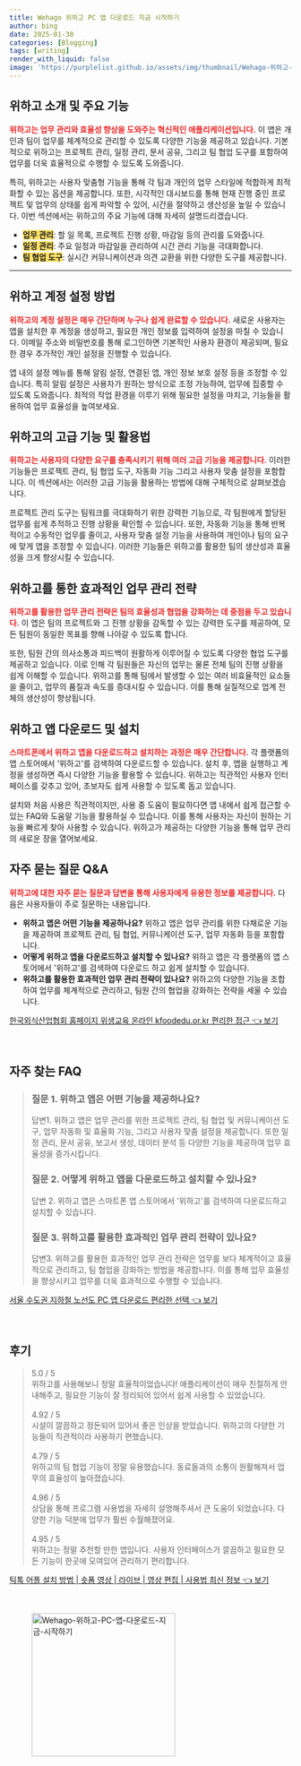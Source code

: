 ```yaml
---
title: Wehago 위하고 PC 앱 다운로드 지금 시작하기
author: bing
date: 2025-01-30
categories: [Blogging]
tags: [writing]
render_with_liquid: false
image: 'https://purplelist.github.io/assets/img/thumbnail/Wehago-위하고-PC-앱-다운로드-지금-시작하기.webp'
---
```



<h2 id='위하고_소개_및_기능'>위하고 소개 및 주요 기능</h2>

<p><b><span style="color: #ee2323;">위하고는 업무 관리와 효율성 향상을 도와주는 혁신적인 애플리케이션입니다.</span></b> 이 앱은 개인과 팀이 업무를 체계적으로 관리할 수 있도록 다양한 기능을 제공하고 있습니다. 기본적으로 위하고는 프로젝트 관리, 일정 관리, 문서 공유, 그리고 팀 협업 도구를 포함하여 업무를 더욱 효율적으로 수행할 수 있도록 도와줍니다.</p>

<p>특히, 위하고는 사용자 맞춤형 기능을 통해 각 팀과 개인의 업무 스타일에 적합하게 최적화할 수 있는 옵션을 제공합니다. 또한, 시각적인 대시보드를 통해 현재 진행 중인 프로젝트 및 업무의 상태를 쉽게 파악할 수 있어, 시간을 절약하고 생산성을 높일 수 있습니다. 이번 섹션에서는 위하고의 주요 기능에 대해 자세히 설명드리겠습니다.</p>

<ul>
    <li><b><span style="background-color: #ffe066;">업무 관리</span></b>: 할 일 목록, 프로젝트 진행 상황, 마감일 등의 관리를 도와줍니다.</li>
    <li><b><span style="background-color: #ffe066;">일정 관리</span></b>: 주요 일정과 마감일을 관리하여 시간 관리 기능을 극대화합니다.</li>
    <li><b><span style="background-color: #ffe066;">팀 협업 도구</span></b>: 실시간 커뮤니케이션과 의견 교환을 위한 다양한 도구를 제공합니다.</li>
</ul>

<hr />

<h2 id='위하고_계정_설정'>위하고 계정 설정 방법</h2>

<p><b><span style="color: #ee2323;">위하고의 계정 설정은 매우 간단하며 누구나 쉽게 완료할 수 있습니다.</span></b> 새로운 사용자는 앱을 설치한 후 계정을 생성하고, 필요한 개인 정보를 입력하여 설정을 마칠 수 있습니다. 이메일 주소와 비밀번호를 통해 로그인하면 기본적인 사용자 환경이 제공되며, 필요한 경우 추가적인 개인 설정을 진행할 수 있습니다.</p>

<p>앱 내의 설정 메뉴를 통해 알림 설정, 연결된 앱, 개인 정보 보호 설정 등을 조정할 수 있습니다. 특히 알림 설정은 사용자가 원하는 방식으로 조정 가능하여, 업무에 집중할 수 있도록 도와줍니다. 최적의 작업 환경을 이루기 위해 필요한 설정을 마치고, 기능들을 활용하여 업무 효율성을 높여보세요.</p>

<h2 id='위하고의_고급_기능'>위하고의 고급 기능 및 활용법</h2>

<p><b><span style="color: #ee2323;">위하고는 사용자의 다양한 요구를 충족시키기 위해 여러 고급 기능을 제공합니다.</span></b> 이러한 기능들은 프로젝트 관리, 팀 협업 도구, 자동화 기능 그리고 사용자 맞춤 설정을 포함합니다. 이 섹션에서는 이러한 고급 기능을 활용하는 방법에 대해 구체적으로 살펴보겠습니다.</p>

<p>프로젝트 관리 도구는 팀워크를 극대화하기 위한 강력한 기능으로, 각 팀원에게 할당된 업무를 쉽게 추적하고 진행 상황을 확인할 수 있습니다. 또한, 자동화 기능을 통해 반복적이고 수동적인 업무를 줄이고, 사용자 맞춤 설정 기능을 사용하여 개인이나 팀의 요구에 맞게 앱을 조정할 수 있습니다. 이러한 기능들은 위하고를 활용한 팀의 생산성과 효율성을 크게 향상시킬 수 있습니다.</p>

<h2 id='효율적인_업무_관리'>위하고를 통한 효과적인 업무 관리 전략</h2>

<p><b><span style="color: #ee2323;">위하고를 활용한 업무 관리 전략은 팀의 효율성과 협업을 강화하는 데 중점을 두고 있습니다.</span></b> 이 앱은 팀의 프로젝트와 그 진행 상황을 감독할 수 있는 강력한 도구를 제공하여, 모든 팀원이 동일한 목표를 향해 나아갈 수 있도록 합니다.</p>

<p>또한, 팀원 간의 의사소통과 피드백이 원활하게 이루어질 수 있도록 다양한 협업 도구를 제공하고 있습니다. 이로 인해 각 팀원들은 자신의 업무는 물론 전체 팀의 진행 상황을 쉽게 이해할 수 있습니다. 위하고를 통해 팀에서 발생할 수 있는 여러 비효율적인 요소들을 줄이고, 업무의 품질과 속도를 증대시킬 수 있습니다. 이를 통해 실질적으로 업계 전체의 생산성이 향상됩니다.</p>

<h2 id='위하고_앱_다운로드'>위하고 앱 다운로드 및 설치</h2>

<p><b><span style="color: #ee2323;">스마트폰에서 위하고 앱을 다운로드하고 설치하는 과정은 매우 간단합니다.</span></b> 각 플랫폼의 앱 스토어에서 '위하고'를 검색하여 다운로드할 수 있습니다. 설치 후, 앱을 실행하고 계정을 생성하면 즉시 다양한 기능을 활용할 수 있습니다. 위하고는 직관적인 사용자 인터페이스를 갖추고 있어, 초보자도 쉽게 사용할 수 있도록 돕고 있습니다.</p>

<p>설치와 처음 사용은 직관적이지만, 사용 중 도움이 필요하다면 앱 내에서 쉽게 접근할 수 있는 FAQ와 도움말 기능을 활용하실 수 있습니다. 이를 통해 사용자는 자신이 원하는 기능을 빠르게 찾아 사용할 수 있습니다. 위하고가 제공하는 다양한 기능을 통해 업무 관리의 새로운 장을 열어보세요.</p>

<h2 id='자주_묻는_질문_및_답변'>자주 묻는 질문 Q&A</h2>

<p><b><span style="color: #ee2323;">위하고에 대한 자주 묻는 질문과 답변을 통해 사용자에게 유용한 정보를 제공합니다.</span></b> 다음은 사용자들이 주로 질문하는 내용입니다.</p>

<ul>
    <li><b>위하고 앱은 어떤 기능을 제공하나요?</b> 위하고 앱은 업무 관리를 위한 다채로운 기능을 제공하여 프로젝트 관리, 팀 협업, 커뮤니케이션 도구, 업무 자동화 등을 포함합니다.</li>
    <li><b>어떻게 위하고 앱을 다운로드하고 설치할 수 있나요?</b> 위하고 앱은 각 플랫폼의 앱 스토어에서 '위하고'를 검색하여 다운로드 하고 쉽게 설치할 수 있습니다.</li>
    <li><b>위하고를 활용한 효과적인 업무 관리 전략이 있나요?</b> 위하고의 다양한 기능을 조합하여 업무를 체계적으로 관리하고, 팀원 간의 협업을 강화하는 전략을 세울 수 있습니다.</li>
</ul>


<p><a class="click-button" title="한국외식산업협회 홈페이지 위생교육 온라인 kfoodedu.or.kr 편리한 접근" href="https://purplelist.github.io/posts/%ED%95%9C%EA%B5%AD%EC%99%B8%EC%8B%9D%EC%82%B0%EC%97%85%ED%98%91%ED%9A%8C-%ED%99%88%ED%8E%98%EC%9D%B4%EC%A7%80-%EC%9C%84%EC%83%9D%EA%B5%90%EC%9C%A1-%EC%98%A8%EB%9D%BC%EC%9D%B8-kfoodedu.or.kr-%ED%8E%B8%EB%A6%AC%ED%95%9C-%EC%A0%91%EA%B7%BC/" rel="dofollow">한국외식산업협회 홈페이지 위생교육 온라인 kfoodedu.or.kr 편리한 접근 👈 보기</a></p><br>
<h2 id='자주_찾는_FAQ'>자주 찾는 FAQ</h2>
<div itemscope="" itemtype="https://schema.org/FAQPage"> 
<blockquote> 
<div itemscope="" itemprop="mainEntity" itemtype="https://schema.org/Question"> 
<h3 itemprop="name">질문 1. 위하고 앱은 어떤 기능을 제공하나요?</h3> 
<div itemscope="" itemprop="acceptedAnswer" itemtype="https://schema.org/Answer"> 
<span itemprop="text"> 
<p>답변1. 위하고 앱은 업무 관리를 위한 프로젝트 관리, 팀 협업 및 커뮤니케이션 도구, 업무 자동화 및 효율화 기능, 그리고 사용자 맞춤 설정을 제공합니다. 또한 일정 관리, 문서 공유, 보고서 생성, 데이터 분석 등 다양한 기능을 제공하여 업무 효율성을 증가시킵니다.</p> 
</span> 
</div> 
</div> 

<div itemscope="" itemprop="mainEntity" itemtype="https://schema.org/Question"> 
<h3 itemprop="name">질문 2. 어떻게 위하고 앱을 다운로드하고 설치할 수 있나요?</h3> 
<div itemscope="" itemprop="acceptedAnswer" itemtype="https://schema.org/Answer"> 
<span itemprop="text"> 
<p>답변 2. 위하고 앱은 스마트폰 앱 스토어에서 '위하고'를 검색하여 다운로드하고 설치할 수 있습니다.</p> 
</span> 
</div> 
</div> 

<div itemscope="" itemprop="mainEntity" itemtype="https://schema.org/Question"> 
<h3 itemprop="name">질문 3. 위하고를 활용한 효과적인 업무 관리 전략이 있나요?</h3> 
<div itemscope="" itemprop="acceptedAnswer" itemtype="https://schema.org/Answer"> 
<span itemprop="text"> 
<p>답변3. 위하고를 활용한 효과적인 업무 관리 전략은 업무를 보다 체계적이고 효율적으로 관리하고, 팀 협업을 강화하는 방법을 제공합니다. 이를 통해 업무 효율성을 향상시키고 업무를 더욱 효과적으로 수행할 수 있습니다.</p> 
</span> 
</div> 
</div> 

</blockquote> 
</div>
<p><a class="click-button" title="서울 수도권 지하철 노선도 PC 앱 다운로드 편리한 선택" href="https://purplelist.github.io/posts/%EC%84%9C%EC%9A%B8-%EC%88%98%EB%8F%84%EA%B6%8C-%EC%A7%80%ED%95%98%EC%B2%A0-%EB%85%B8%EC%84%A0%EB%8F%84-PC-%EC%95%B1-%EB%8B%A4%EC%9A%B4%EB%A1%9C%EB%93%9C-%ED%8E%B8%EB%A6%AC%ED%95%9C-%EC%84%A0%ED%83%9D/" rel="dofollow">서울 수도권 지하철 노선도 PC 앱 다운로드 편리한 선택 👈 보기</a></p><br>
<h2 id='후기'>후기</h2>
<div itemscope itemtype="https://schema.org/Product">
  <blockquote>
  <div itemprop="review" itemscope itemtype="https://schema.org/Review">
      <div itemprop="reviewRating" itemscope itemtype="https://schema.org/Rating"> <span itemprop="ratingValue">5.0</span> / <span itemprop="bestRating">5</span> </div>
      <span itemprop="reviewBody">위하고를 사용해보니 정말 효율적이었습니다! 애플리케이션이 매우 친절하게 안내해주고, 필요한 기능이 잘 정리되어 있어서 쉽게 사용할 수 있었습니다. </span>
  </div>
  <br>
  <div itemprop="review" itemscope itemtype="https://schema.org/Review">
      <div itemprop="reviewRating" itemscope itemtype="https://schema.org/Rating"> <span itemprop="ratingValue">4.92</span> / <span itemprop="bestRating">5</span> </div>
      <span itemprop="reviewBody">시설이 깔끔하고 정돈되어 있어서 좋은 인상을 받았습니다. 위하고의 다양한 기능들이 직관적이라 사용하기 편했습니다.</span>
  </div>
  <br>
  <div itemprop="review" itemscope itemtype="https://schema.org/Review">
      <div itemprop="reviewRating" itemscope itemtype="https://schema.org/Rating"> <span itemprop="ratingValue">4.79</span> / <span itemprop="bestRating">5</span> </div>
      <span itemprop="reviewBody">위하고의 팀 협업 기능이 정말 유용했습니다. 동료들과의 소통이 원활해져서 업무의 효율성이 높아졌습니다.</span>
  </div>
  <br>
  <div itemprop="review" itemscope itemtype="https://schema.org/Review">
      <div itemprop="reviewRating" itemscope itemtype="https://schema.org/Rating"> <span itemprop="ratingValue">4.96</span> / <span itemprop="bestRating">5</span> </div>
      <span itemprop="reviewBody">상담을 통해 프로그램 사용법을 자세히 설명해주셔서 큰 도움이 되었습니다. 다양한 기능 덕분에 업무가 훨씬 수월해졌어요.</span>
  </div>
  <br>
  <div itemprop="review" itemscope itemtype="https://schema.org/Review">
      <div itemprop="reviewRating" itemscope itemtype="https://schema.org/Rating"> <span itemprop="ratingValue">4.95</span> / <span itemprop="bestRating">5</span> </div>
      <span itemprop="reviewBody">위하고는 정말 추천할 만한 앱입니다. 사용자 인터페이스가 깔끔하고 필요한 모든 기능이 한곳에 모여있어 관리하기 편리합니다.</span>
  </div>
  </blockquote>
</div>
<p><a class="click-button" title="틱톡 어플 설치 방법 | 숏폼 영상 | 라이브 | 영상 편집 | 사용법 최신 정보" href="https://purplelist.github.io/posts/%ED%8B%B1%ED%86%A1-%EC%96%B4%ED%94%8C-%EC%84%A4%EC%B9%98-%EB%B0%A9%EB%B2%95-%EC%88%8F%ED%8F%BC-%EC%98%81%EC%83%81-%EB%9D%BC%EC%9D%B4%EB%B8%8C-%EC%98%81%EC%83%81-%ED%8E%B8%EC%A7%91-%EC%82%AC%EC%9A%A9%EB%B2%95-%EC%B5%9C%EC%8B%A0-%EC%A0%95%EB%B3%B4/" rel="dofollow">틱톡 어플 설치 방법 | 숏폼 영상 | 라이브 | 영상 편집 | 사용법 최신 정보 👈 보기</a></p><br>
<figure class="image"><img src="https://purplelist.github.io/assets/img/thumbnail/Wehago-위하고-PC-앱-다운로드-지금-시작하기.webp" alt="Wehago-위하고-PC-앱-다운로드-지금-시작하기" width="256" height="256"></figure>